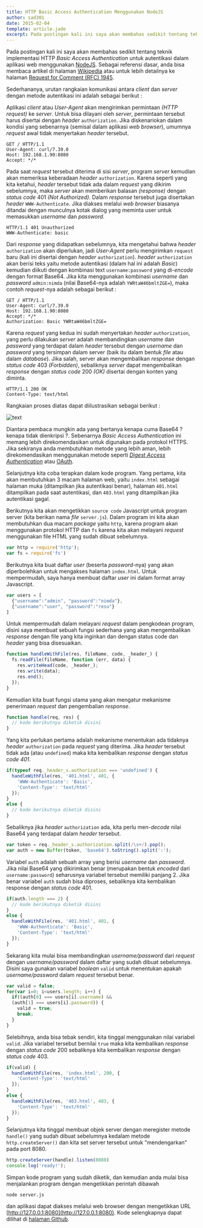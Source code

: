 ```yaml
---
title: HTTP Basic Access Authentication Menggunakan NodeJS
author: sad301
date: 2015-02-04
template: article.jade
excerpt: Pada postingan kali ini saya akan membahas sedikit tentang teknik implementasi HTTP _Basic Access Authentication_ untuk autentikasi dalam aplikasi web menggunakan [NodeJS](http://nodejs.org)
---
```


Pada postingan kali ini saya akan membahas sedikit tentang teknik implementasi HTTP _Basic Access Authentication_ untuk autentikasi dalam aplikasi web menggunakan [NodeJS](http://nodejs.org). Sebagai referensi dasar, anda bisa membaca artikel di halaman [Wikipedia](http://en.wikipedia.org/wiki/Basic_access_authentication) atau untuk lebih detailnya ke halaman [Request for Comment (RFC) 1945](http://tools.ietf.org/html/rfc1945#section-11.1).

<span class="more"></span>

Sederhananya, urutan rangkaian komunikasi antara _client_ dan _server_ dengan metode autentikasi ini adalah sebagai berikut :

Aplikasi _client_ atau _User-Agent_ akan mengirimkan permintaan _(HTTP request)_ ke _server_. Untuk bisa dilayani oleh _server_, permintaan tersebut harus disertai dengan _header_ `authorization`. Jika diskenariokan dalam kondisi yang sebenarnya (semisal dalam aplikasi _web browser_), umumnya _request_ awal tidak menyertakan _header_ tersebut.

```http
GET / HTTP/1.1
User-Agent: curl/7.39.0
Host: 192.168.1.90:8080
Accept: */*
```

Pada saat _request_ tersebut diterima di sisi _server_, program _server_ kemudian akan memeriksa keberadaan _header_ `authorization`. Karena seperti yang kita ketahui, _header_ tersebut tidak ada dalam _request_ yang dikirim sebelumnya, maka _server_ akan memberikan balasan _(response)_ dengan _status code_ 401 _(Not Authorized)_. Dalam _response_ tersebut juga disertakan _header_ `WWW-Authenticate`. Jika diakses melalui _web browser_ biasanya ditandai dengan munculnya kotak dialog yang meminta user untuk memasukkan _username_ dan _password_.

```http
HTTP/1.1 401 Unauthorized
WWW-Authenticate: basic
```

Dari _response_ yang didapatkan sebelumnya, kita mengetahui bahwa _header_ `authorization` akan diperlukan, jadi _User-Agent_ perlu mengirimkan `request` baru (kali ini disertai dengan _header_ `authorization`). _header_ `authorization` akan berisi teks yaitu metode autentikasi (dalam hal ini adalah _Basic_) kemudian diikuti dengan kombinasi text `username:password` yang di-_encode_ dengan format Base64. Jika kita menggunakan kombinasi _username_ dan _password_ `admin:nimda` (nilai Base64-nya adalah `YWRtaW46bmltZGE=`), maka contoh _request_-nya adalah sebagai berikut :

```http
GET / HTTP/1.1
User-Agent: curl/7.39.0
Host: 192.168.1.90:8080
Accept: */*
Authorization: Basic YWRtaW46bmltZGE=
```

Karena _request_ yang kedua ini sudah menyertakan _header_ `authorization`, yang perlu dilakukan _server_ adalah membandingkan _username_ dan _password_ yang terdapat dalam _header_ tersebut dengan _username_ dan _password_ yang tersimpan dalam server (baik itu dalam bentuk _file_ atau dalam _database_). Jika salah, server akan mengembalikan _response_ dengan _status code_ 403 _(Forbidden)_, sebaliknya _server_ dapat mengembalikan _response_ dengan _status code_ 200 _(OK)_ disertai dengan konten yang diminta.

```http
HTTP/1.1 200 OK
Content-Type: text/html
```

Rangkaian proses diatas dapat diilustrasikan sebagai berikut :

<p class="img-container"><img align="middle" src="https://lh3.googleusercontent.com/-W0J_93BPAqk/VNHw8G7MPoI/AAAAAAAAODI/wB0VV7eu08Q/s2048-Ic42/HTTP%252520Basic%252520Authentication.png" alt="text"/></p>

Diantara pembaca mungkin ada yang bertanya kenapa cuma Base64 ? kenapa tidak dienkripsi ?. Sebenarnya _Basic Access Authentication_ ini memang lebih direkomendasikan untuk digunakan pada protokol HTTPS. Jika sekiranya anda membutuhkan metode yang lebih aman, lebih direkomendasikan menggunakan metode seperti [_Digest Access Authentication_](https://en.wikipedia.org/wiki/Digest_access_authentication) atau [OAuth](https://en.wikipedia.org/wiki/OAuth).

Selanjutnya kita coba terapkan dalam kode program. Yang pertama, kita akan membutuhkan 3 macam halaman web, yaitu `index.html` sebagai halaman muka (ditampilkan jika autentikasi benar), halaman `401.html` ditampilkan pada saat autentikasi, dan `403.html` yang ditampilkan jika autentikasi gagal.

Berikutnya kita akan mengetikkan `source code` Javascript untuk program server (kita berikan nama _file_ `server.js`). Dalam program ini kita akan membutuhkan dua macam _package_ yaitu `http`, karena program akan menggunakan protokol HTTP dan `fs` karena kita akan melayani _request_ menggunakan file HTML yang sudah dibuat sebelumnya.

```javascript
var http = require('http');
var fs = require('fs')
```

Berikutnya kita buat daftar _user_ (beserta _password_-nya) yang akan diperbolehkan untuk mengakses halaman `index.html`. Untuk mempermudah, saya hanya membuat daftar _user_ ini dalam format array Javascript.

```javascript
var users = [
  {"username":"admin", "password":"nimda"},
  {"username":"user", "password":"resu"}
]
```

Untuk mempermudah dalam melayani _request_ dalam pengkodean program, disini saya membuat sebuah fungsi sederhana yang akan mengembalikan _response_ dengan file yang kita inginkan dan dengan status code dan _header_ yang bisa disesuaikan.

```javascript
function handleWithFile(res, fileName, code, _header_) {
  fs.readFile(fileName, function (err, data) {
    res.writeHead(code, _header_);
    res.write(data);
    res.end();
  });
}
```

Kemudian kita buat fungsi utama yang akan mengatur mekanisme penerimaan _request_ dan pengembalian _response_.

```javascript
function handle(req, res) {
  // kode berikutnya diketik disini
}
```

Yang kita perlukan pertama adalah mekanisme menentukan ada tidaknya _header_ `authorization` pada _request_ yang diterima. Jika _header_ tersebut tidak ada (atau `undefined`) maka kita kembalikan _response_ dengan _status code 401_.

```javascript
if(typeof req._header_s.authorization === 'undefined') {
  handleWithFile(res, '401.html', 401, {
    'WWW-Authenticate': 'Basic',
    'Content-Type': 'text/html'
  });
}
else {
  // kode berikutnya diketik disini
}
```

Sebaliknya jika _header_ `authorization` ada, kita perlu men-_decode_ nilai Base64 yang terdapat dalam _header_ tersebut.

```javascript
var token = req._header_s.authorization.split(/\s+/).pop();
var auth = new Buffer(token, 'base64').toString().split(':');
```

Variabel `auth` adalah sebuah array yang berisi _username_ dan _password_. Jika nilai Base64 yang dikirimkan benar (merupakan bentuk _encoded_ dari `username:password`) seharusnya variabel tersebut memiliki panjang 2. Jika benar variabel `auth` sudah bisa diproses, sebaliknya kita kembalikan response dengan _status code_ 401.

```javascript
if(auth.length === 2) {
  // kode berikutnya diketik disini
}
else {
  handleWithFile(res, '401.html', 401, {
    'WWW-Authenticate': 'Basic',
    'Content-Type': 'text/html'
  });
}
```

Sekarang kita mulai bisa membandingkan _username/password_ dari _request_ dengan _username/password_ dalam daftar yang sudah dibuat sebelumnya. Disini saya gunakan variabel _boolean_ `valid` untuk menentukan apakah _username/password_ dalam _request_ tersebut benar.

```javascript
var valid = false;
for(var i=0; i<users.length; i++) {
  if((auth[0] === users[i].username) &&
  (auth[1] === users[i].password)) {
    valid = true;
    break;
  }
}
```

Selebihnya, anda bisa tebak sendiri, kita tinggal menggunakan nilai variabel `valid`. Jika variabel tersebut bernilai `true` maka kita kembalikan _response_ dengan _status code_ 200 sebaliknya kita kembalikan _response_ dengan _status code_ 403.

```javascript
if(valid) {
  handleWithFile(res, 'index.html', 200, {
    'Content-Type': 'text/html'
  });
}
else {
  handleWithFile(res, '403.html', 403, {
    'Content-Type': 'text/html'
  });
}
```

Selanjutnya kita tinggal membuat objek server dengan meregister metode `handle()` yang sudah dibuat sebelumnya kedalam metode `http.createServer()` dan kita set server tersebut untuk "mendengarkan" pada port 8080.

```javascript
http.createServer(handle).listen(8080)
console.log('ready!');
```

Simpan kode program yang sudah diketik, dan kemudian anda mulai bisa menjalankan program dengan mengetikkan perintah dibawah

```
node server.js
```

dan aplikasi dapat diakses melalui web browser dengan mengetikkan URL [http://127.0.0.1:8080](http://127.0.0.1:8080). Kode selengkapnya dapat dilihat di [halaman Github](https://github.com/sad301/http-basic-auth-sample).